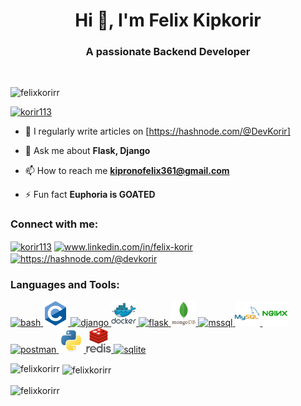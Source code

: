 <h1 align="center">Hi 👋, I'm Felix Kipkorir</h1>
<h3 align="center">A passionate Backend Developer</h3>
<img width="400" src="https://i.makeagif.com/media/4-05-2022/FvBVst.gif" alt="">

<p align="left"> <img src="https://komarev.com/ghpvc/?username=felixkorirr&label=Profile%20views&color=0e75b6&style=flat" alt="felixkorirr" /> </p>

<p align="left"> <a href="https://twitter.com/korir113" target="blank"><img src="https://img.shields.io/twitter/follow/korir113?logo=twitter&style=for-the-badge" alt="korir113" /></a> </p>

- 📝 I regularly write articles on [https://hashnode.com/@DevKorir]

- 💬 Ask me about **Flask, Django**

- 📫 How to reach me **kipronofelix361@gmail.com**

- ⚡ Fun fact **Euphoria is GOATED**

<h3 align="left">Connect with me:</h3>
<p align="left">
<a href="https://twitter.com/korir113" target="blank"><img align="center" src="https://raw.githubusercontent.com/rahuldkjain/github-profile-readme-generator/master/src/images/icons/Social/twitter.svg" alt="korir113" height="30" width="40" /></a>
<a href="https://linkedin.com/in/www.linkedin.com/in/felix-korir" target="blank"><img align="center" src="https://raw.githubusercontent.com/rahuldkjain/github-profile-readme-generator/master/src/images/icons/Social/linked-in-alt.svg" alt="www.linkedin.com/in/felix-korir" height="30" width="40" /></a>
<a href="https://hashnode.com/https://hashnode.com/@devkorir" target="blank"><img align="center" src="https://raw.githubusercontent.com/rahuldkjain/github-profile-readme-generator/master/src/images/icons/Social/hashnode.svg" alt="https://hashnode.com/@devkorir" height="30" width="40" /></a>
</p>

<h3 align="left">Languages and Tools:</h3>
<p align="left"> <a href="https://www.gnu.org/software/bash/" target="_blank" rel="noreferrer"> <img src="https://www.vectorlogo.zone/logos/gnu_bash/gnu_bash-icon.svg" alt="bash" width="40" height="40"/> </a> <a href="https://www.cprogramming.com/" target="_blank" rel="noreferrer"> <img src="https://raw.githubusercontent.com/devicons/devicon/master/icons/c/c-original.svg" alt="c" width="40" height="40"/> </a> <a href="https://www.djangoproject.com/" target="_blank" rel="noreferrer"> <img src="https://cdn.worldvectorlogo.com/logos/django.svg" alt="django" width="40" height="40"/> </a> <a href="https://www.docker.com/" target="_blank" rel="noreferrer"> <img src="https://raw.githubusercontent.com/devicons/devicon/master/icons/docker/docker-original-wordmark.svg" alt="docker" width="40" height="40"/> </a> <a href="https://flask.palletsprojects.com/" target="_blank" rel="noreferrer"> <img src="https://www.vectorlogo.zone/logos/pocoo_flask/pocoo_flask-icon.svg" alt="flask" width="40" height="40"/> </a> <a href="https://www.mongodb.com/" target="_blank" rel="noreferrer"> <img src="https://raw.githubusercontent.com/devicons/devicon/master/icons/mongodb/mongodb-original-wordmark.svg" alt="mongodb" width="40" height="40"/> </a> <a href="https://www.microsoft.com/en-us/sql-server" target="_blank" rel="noreferrer"> <img src="https://www.svgrepo.com/show/303229/microsoft-sql-server-logo.svg" alt="mssql" width="40" height="40"/> </a> <a href="https://www.mysql.com/" target="_blank" rel="noreferrer"> <img src="https://raw.githubusercontent.com/devicons/devicon/master/icons/mysql/mysql-original-wordmark.svg" alt="mysql" width="40" height="40"/> </a> <a href="https://www.nginx.com" target="_blank" rel="noreferrer"> <img src="https://raw.githubusercontent.com/devicons/devicon/master/icons/nginx/nginx-original.svg" alt="nginx" width="40" height="40"/> </a> <a href="https://postman.com" target="_blank" rel="noreferrer"> <img src="https://www.vectorlogo.zone/logos/getpostman/getpostman-icon.svg" alt="postman" width="40" height="40"/> </a> <a href="https://www.python.org" target="_blank" rel="noreferrer"> <img src="https://raw.githubusercontent.com/devicons/devicon/master/icons/python/python-original.svg" alt="python" width="40" height="40"/> </a> <a href="https://redis.io" target="_blank" rel="noreferrer"> <img src="https://raw.githubusercontent.com/devicons/devicon/master/icons/redis/redis-original-wordmark.svg" alt="redis" width="40" height="40"/> </a> <a href="https://www.sqlite.org/" target="_blank" rel="noreferrer"> <img src="https://www.vectorlogo.zone/logos/sqlite/sqlite-icon.svg" alt="sqlite" width="40" height="40"/> </a> </p>

<p><img align="left" src="https://github-readme-stats.vercel.app/api/top-langs?username=felixkorirr&show_icons=true&locale=en&layout=compact" alt="felixkorirr" /></p>

<p>&nbsp;<img align="center" src="https://github-readme-stats.vercel.app/api?username=felixkorirr&show_icons=true&locale=en" alt="felixkorirr" /></p>

<p><img align="center" src="https://github-readme-streak-stats.herokuapp.com/?user=felixkorirr&" alt="felixkorirr" /></p>
